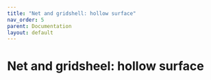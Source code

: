 ```yaml
---
title: "Net and gridshell: hollow surface"
nav_order: 5
parent: Documentation
layout: default
---
```


# Net and gridsheel: hollow surface


